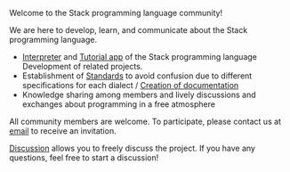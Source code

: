 Welcome to the Stack programming language community!

We are here to develop, learn, and communicate about the Stack programming language.

- [Interpreter](https://github.com/Stack-Programing-Community/Stack-Programing-Language) and [Tutorial app](https://github.com/Stack-Programing-Community) of the Stack programming language Development of related projects.
- Establishment of [Standards](https://github.com/Stack-Programing-Community/Standards) to avoid confusion due to different specifications for each dialect / [Creation of documentation](https://github.com/Stack-Programing-Community/Documents)
- Knowledge sharing among members and lively discussions and exchanges about programming in a free atmosphere

All community members are welcome. To participate, please contact us at [email](mailto://kajizukataichi@outlook.jp) to receive an invitation.

[Discussion](https://github.com/orgs/Stack-Programing-Community/discussions) allows you to freely discuss the project.
If you have any questions, feel free to start a discussion!
